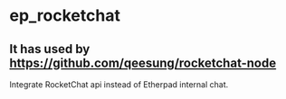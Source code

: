 # ep_rocketchat
## It has used by https://github.com/qeesung/rocketchat-node 

Integrate RocketChat api instead of Etherpad internal chat.
